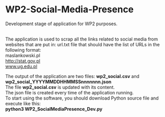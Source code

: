 # WP2-Social-Media-Presence
Development stage of application for WP2 purposes.<br/><br/>

The application is used to scrap all the links related to social media from websites that are put in:
url.txt
file that should have the list of URLs in the following format:<br/>
maslankowski.pl<br/>
http://stat.gov.pl<br/>
www.ug.edu.pl

The output of the application are two files:
<b>wp2_social.csv</b>
and
<b>wp2_social_YYYYMMDDHHMMSSnnnnnnn.json</b>
<br/>
The file <b>wp2_social.csv</b> is updated with its content. 
<br/>
The json file is created every time of the application running.
<br/>
To start using the software, you should download Python source file and execute like this:<br/>
<b>python3 WP2_SocialMediaPresence_Dev.py</b>
